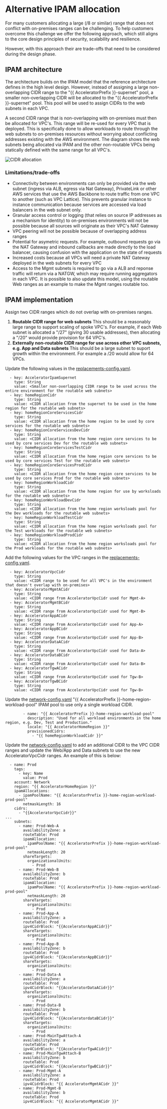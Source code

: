# Alternative IPAM allocation

For many customers allocating a large (/8 or similar) range that does not conflict with on-premises ranges can be challenging. To help customers overcome this challenge we offer the following approach, which still aligns to the core design principles of security, scalability and resilience.

However, with this approach their are trade-offs that need to be considered during the design phase.

## IPAM architecture

The architecture builds on the IPAM model that the reference architecture defines in the high level design. However, instead of assigning a large non-overlapping CIDR range to the "{{ AcceleratorPrefix }}-supernet" pool, a smaller non-overlapping CIDR will be allocated to the "{{ AcceleratorPrefix }}-supernet" pool. This pool will be used to assign CIDRs to the web subnets in each VPC. 

A second CIDR range that is non-overlapping with on-premises must then be allocated for VPC's. This range will be re-used for every VPC that is deployed. This is specifically done to allow workloads to route through the web subnets to on-premises resources without worrying about conflicting addresses existing with the AWS environment. The diagram shows the web subnets being allocated via IPAM and the other non-routable VPCs being statically defined with the same range for all VPC's.

![CIDR allocation](/architecture-doc/images/ipam/ipam-Overlapping-cidr-allocations.drawio.png)

### Limitations/trade-offs

- Connectivity between environments can only be provided via the web subnet (ingress via ALB, egress via Nat Gateway), PrivateLink or other AWS services that use the AWS Backbone to route traffic from one VPC to another (such as VPC Lattice). This prevents granular instance to instance communication because services are accessed via load balancers in the web subnet only.
- Granular access control or logging (that relies on source IP addresses as a mechanism for identity) to on-premises environments will not be possible because all sources will originate as their VPC's NAT Gateway
- VPC peering will not be possible because of overlapping address ranges
- Potential for asymetric requests. For example, outbound requests go via the NAT Gateway and inbound callbacks are made directly to the load balancer, causing confusion with the application on the state of requests
- Increased costs because all VPCs will need a private NAT Gateway deployed in the web subnets for every VPC
- Access to the Mgmt subnets is required to go via a ALB and reponse traffic will return via a NATGW, which may require running aggregators in each VPC. It is possible to also update this model, using the routable Web ranges as an example to make the Mgmt ranges routable too.

## IPAM implementation

Assign two CIDR ranges which do not overlap with on-premises ranges.

1. **Routable CIDR range for web subnets**
    This should be a reasonably large range to support scaling of spoke VPC's. For example, if each Web subnet is allocated a "/27" (giving 30 usable addresses), then allocating a "/20" would provide provision for 64 VPC's.
1. **Externally non-routable CIDR range for use across other VPC subnets, e.g. App and Data subnets**
    This should be a large subnet to suport growth within the environment. For example a /20 would allow for 64 VPCs.

Update the following values in the [replacements-config.yaml](/config/replacements-config.yaml).

```
  - key: AcceleratorIpamSupernet
    type: String
    value: <Smaller non-overlapping CIDR range to be used across the entire environment for the routable web subnets>
  - key: homeRegionCidr
    type: String
    value: <CIDR allocation from the supernet to be used in the home region for the routable web subnets>
  - key: homeRegionCoreServicesCidr
    type: String
    value: <CIDR allocation from the home region to be used by core services for the routable web subnets>
  - key: homeRegionCoreServicesDevCidr
    type: String
    value: <CIDR allocation from the home region core services to be used by core services Dev for the routable web subnets>
  - key: homeRegionCoreServicesTestCidr
    type: String
    value: <CIDR allocation from the home region core services to be used by core services Test for the routable web subnets>
  - key: homeRegionCoreServicesProdCidr
    type: String
    value: <CIDR allocation from the home region core services to be used by core services Prod for the routable web subnets>
  - key: homeRegionWorkloadCidr
    type: String
    value: <CIDR allocation from the home region for use by worksloads for the routable web subnets>
  - key: homeRegionWorkloadDevCidr
    type: String
    value: <CIDR allocation from the home region worksloads pool for the Dev workloads for the routable web subnets>
  - key: homeRegionWorkloadTestCidr
    type: String
    value: <CIDR allocation from the home region worksloads pool for the Test workloads for the routable web subnets>
  - key: homeRegionWorkloadProdCidr
    type: String
    value: <CIDR allocation from the home region worksloads pool for the Prod workloads for the routable web subnets>
```

Add the following values for the VPC ranges in the [replacements-config.yaml](/config/replacements-config.yaml).

```
  - key: AcceleratorVpcCidr
    type: String
    value: <CIDR range to be used for all VPC's in the environment that doesn't overlap with on-premises>
  - key: AcceleratorMgmtACidr
    type: String
    value: <CIDR range from AcceleratorVpcCidr used for Mgmt-A>
  - key: AcceleratorMgmtBCidr
    type: String
    value: <CIDR range from AcceleratorVpcCidr used for Mgmt-B>
  - key: AcceleratorAppACidr
    type: String
    value: <CIDR range from AcceleratorVpcCidr used for App-A>
  - key: AcceleratorAppBCidr
    type: String
    value: <CIDR range from AcceleratorVpcCidr used for App-B>
  - key: AcceleratorDataACidr
    type: String
    value: <CIDR range from AcceleratorVpcCidr used for Data-A>
  - key: AcceleratorDataBCidr
    type: String
    value: <CIDR range from AcceleratorVpcCidr used for Data-B>
  - key: AcceleratorTgwACidr
    type: String
    value: <CIDR range from AcceleratorVpcCidr used for Tgw-B>
  - key: AcceleratorTgwBCidr
    type: String
    value: <CIDR range from AcceleratorVpcCidr used for Tgw-B>
```

Update the [network-config.yaml](/config/network-config.yaml) "{{ AcceleratorPrefix }}-home-region-workload-pool" IPAM pool to use only a single workload CIDR. 

```
        - name: "{{ AcceleratorPrefix }}-home-region-workload-pool"
          description: "Used for all workload environments in the home region, e.g. Dev, Test and Production."
          locale: "{{ AcceleratorHomeRegion }}"
          provisionedCidrs:
            - "{{ homeRegionWorkloadCidr }}"
```

Update the [network-config.yaml](/config/network-config.yaml) to add an additional CIDR to the VPC CIDR ranges and update the Web/App and Data subnets to use the new AcceleratorVpcCidr ranges. An example of this is below:

```
  - name: Prod
    tags:
      - key: Name
        value: Prod
    account: Network
    region: "{{ AcceleratorHomeRegion }}"
    ipamAllocations:
      - ipamPoolName: "{{ AcceleratorPrefix }}-home-region-workload-prod-pool"
        netmaskLength: 16
    cidrs:
      - "{{AcceleratorVpcCidr}}"
...
    subnets:
      - name: Prod-Web-A
        availabilityZone: a
        routeTable: Prod
        ipamAllocation:
          ipamPoolName: "{{ AcceleratorPrefix }}-home-region-workload-prod-pool"
          netmaskLength: 20
        shareTargets:
          organizationalUnits:
            - Prod
      - name: Prod-Web-B
        availabilityZone: b
        routeTable: Prod
        ipamAllocation:
          ipamPoolName: "{{ AcceleratorPrefix }}-home-region-workload-prod-pool"
          netmaskLength: 20
        shareTargets:
          organizationalUnits:
            - Prod
      - name: Prod-App-A
        availabilityZone: a
        routeTable: Prod
        ipv4CidrBlock: "{{AcceleratorAppACidr}}"
        shareTargets:
          organizationalUnits:
            - Prod
      - name: Prod-App-B
        availabilityZone: b
        routeTable: Prod
        ipv4CidrBlock: "{{AcceleratorAppBCidr}}"
        shareTargets:
          organizationalUnits:
            - Prod
      - name: Prod-Data-A
        availabilityZone: a
        routeTable: Prod
        ipv4CidrBlock: "{{AcceleratorDataACidr}}"
        shareTargets:
          organizationalUnits:
            - Prod
      - name: Prod-Data-B
        availabilityZone: b
        routeTable: Prod
        ipv4CidrBlock: "{{AcceleratordataBCidr}}"
        shareTargets:
          organizationalUnits:
            - Prod
      - name: Prod-MainTgwAttach-A
        availabilityZone: a
        routeTable: Prod
        ipv4CidrBlock: "{{AcceleratorTgwACidr}}"
      - name: Prod-MainTgwAttach-B
        availabilityZone: b
        routeTable: Prod
        ipv4CidrBlock: "{{AcceleratorTgwBCidr}}"
      - name: Prod-Mgmt-A
        availabilityZone: a
        routeTable: Prod
        ipv4CidrBlock: "{{ AcceleratorMgmtACidr }}"
      - name: Prod-Mgmt-B
        availabilityZone: b
        routeTable: Prod
        ipv4CidrBlock: "{{ AcceleratorMgmtACidr }}"
```

